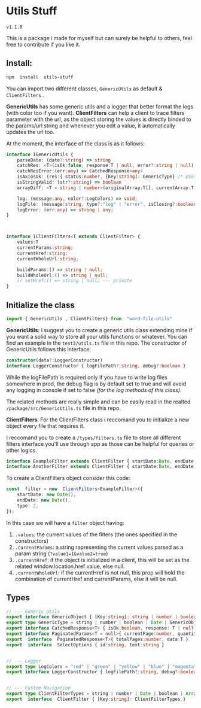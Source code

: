 ﻿# Utils Stuff



`v1.1.0`

This is a package i made for myself but can surely be helpful to others, feel free to contribute if you like it.




## Install:

```bash
npm  install  utils-stuff
```



You can import two different classes, `GenericUtils` as default & `ClientFilters` .

**GenericUtils** has some generic utils and a logger that better format the logs (with color too if you want).
**ClientFilters** can help a client to trace filters parameter with the url, as the object storing the values is directly binded to the params/url string and whenever you edit a value, it automatically updates the url too.





At the moment, the interface of the class is as it follows:

```ts
interface IGenericUtils {
	parseDate: (date?:string) => string
	catchRes: <T>(isOk:false, response:T | null, error?:string | null) => CatchedResponse<T>
	catchResError:(err:any) => CatchedResponse<any>
	isAxiosOk: (res:{ status:number, [Key:string]: GenericType} /* pass an AxiosResponse */) => boolean;
	isStringValid: (str?:string) => boolean
	arrayDiff: <T = string | number>(originalArray:T[], currentArray:T[]) => { removed:T[], added:T[] };

	log: (message:any, color?:LogColors) => void;
	logFile: (message:string, type?:"log" | "error", isClosing?:boolean) => void;
	logError: (err:any) => string | any;
}



interface IClientFilters<T extends ClientFilter> {
	values:T
	currentParams:string;
	currentHref:string;
	currentWholeUrl:string;

	buildParams:() => string | null;
	buildWholeUrl:() => string | null;
	// setHref:() => string | null; --- private
}
```




## Initialize the class

```ts
import { GenericUtils , ClientFilters} from  "word-file-utils"
```
**GenericUtils:** I suggest you to create a generic utils class extending mine if you want a solid way to store all your utils functions or whatever.
You can find an example in the `test3/utils.ts` file in this repo.
The constructor of GenericUtils follows this interface:
```ts
constructor(data?:LoggerConstructor)
interface LoggerConstructor { logFilePath?:string, debug?:boolean }
```

While the logFilePath is required only if you have to write log files somewhere in prod, the debug flag is by default set to true and will avoid any logging in console if set to false *(for the log methods of this class)*.

The related methods are really simple and can be easily read in the realted `/package/src/GenericUtils.ts` file in this repo.


**ClientFilters**: For the ClientFilters class i reccomand you to initialize a new object every file that requires it.

I reccomand you to create a `/types/filters.ts` file to store all different filters interface you'll use through app as those can be helpful for queries or other logics.
```ts
interface ExampleFilter extends ClientFilter { startDate:Date, endDate:Date, type:number, active?:boolean }
interface AnotherFilter extends ClientFilter { startDate:Date, endDate:Date, name?:string }
```

To create a ClientFilters object consider this code:
```ts
const  filter = new  ClientFilters<ExampleFilter>({
	startDate: new Date(),
	endDate: new Date(),
	type: 2,
});
```
In this case we will have a `filter` object having:
1. `.values`: the current values of the filters (the ones specified in the constructors)
2. `.currentParams`: a string rapresenting the current values parsed as a param string (`?value1=1&value2=true`)
3. `.currentHref`: if the object is initialized in a client, this will be set as the related window.location.href value, else null.
4. `.currentWholeUrl`: if the currentHref is not null, this prop will hold the combination of currentHref and currentParams, else it will be null.




## Types

```ts
// --- Generic Utils
export interface GenericObject { [Key:string]: string | number | boolean | Date | GenericObject }
export type GenericType = string | number | boolean | Date | GenericObject
export interface CatchedResponse<T> { isOk:boolean, response: T | null, error?:string | null }
export interface PaginatedParams<T = null>{ currentPage:number, quantity:number, filter?:T }
export  interface  PaginatedResponse<T>{ totalPages:number, data:T }
export  interface  SelectOptions { id:string, text:string }


// --- Logger
export type LogColors = "red" | "green" | "yellow" | "blue" | "magenta" | "cyan" | "gray" | null
export interface LoggerConstructor { logFilePath?:string, debug?:boolean }


// --- Custom Navigation
export type ClientFilterTypes = string | number | Date | boolean | Array<string | number> | undefined
export  interface  ClientFilter { [Key:string]: ClientFilterTypes }
```
